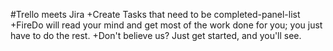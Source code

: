 #Trello meets Jira
+Create Tasks that need to be completed-panel-list
+FireDo will read your mind and get most of the work done for you; you just have to do the rest.
+Don't believe us? Just get started, and you'll see. 

